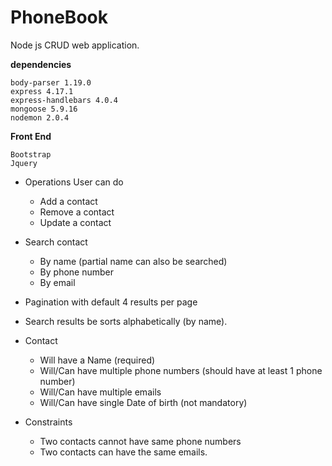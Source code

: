 # PhoneBook
Node js CRUD web application.

**dependencies**

    body-parser 1.19.0
    express 4.17.1
    express-handlebars 4.0.4
    mongoose 5.9.16
    nodemon 2.0.4

**Front End**

    Bootstrap
    Jquery
    

- Operations User can do
    - Add a contact
    - Remove a contact
    - Update a contact

- Search contact
    - By name (partial name can also be searched)
    - By phone number
    - By email
    
- Pagination with default 4 results per page
- Search results be sorts alphabetically (by name).

- Contact
    - Will have a Name (required)
    - Will/Can have multiple phone numbers (should have at least 1 phone number)
    - Will/Can have multiple emails
    - Will/Can have single Date of birth (not mandatory)
    
- Constraints
    - Two contacts cannot have same phone numbers
    - Two contacts can have the same emails.

